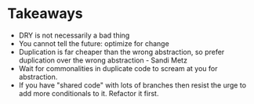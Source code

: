 # Takeaways

- DRY is not necessarily a bad thing
- You cannot tell the future: optimize for change
- Duplication is far cheaper than the wrong abstraction, so prefer duplication
  over the wrong abstraction - Sandi Metz
- Wait for commonalities in duplicate code to scream at you for abstraction.
- If you have "shared code" with lots of branches then resist the urge to add
  more conditionals to it. Refactor it first.
